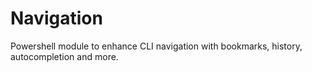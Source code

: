 # Navigation
Powershell module to enhance CLI navigation with bookmarks, history, autocompletion and more.
